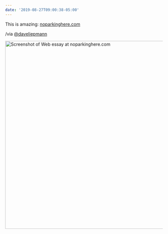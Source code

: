 ```yaml
---
date: '2019-08-27T09:00:38-05:00'
---
```

This is amazing: [noparkinghere.com](https://noparkinghere.com/)

/via [@daveliepmann](https://twitter.com/daveliepmann/status/1166337491634462720)

<img src="/posts/uploads/2019/898faad222.jpg" width="600" height="600" alt="Screenshot of Web essay at noparkinghere.com" />
